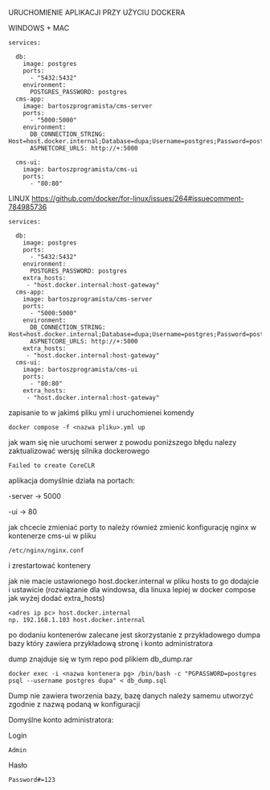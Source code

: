 URUCHOMIENIE APLIKACJI PRZY UŻYCIU DOCKERA

WINDOWS + MAC
```
services:

  db:
    image: postgres
    ports:
      - "5432:5432"
    environment:
      POSTGRES_PASSWORD: postgres
  cms-app:
    image: bartoszprogramista/cms-server
    ports:
      - "5000:5000"
    environment:
      DB_CONNECTION_STRING: Host=host.docker.internal;Database=dupa;Username=postgres;Password=postgres
      ASPNETCORE_URLS: http://+:5000
      
  cms-ui:
    image: bartoszprogramista/cms-ui
    ports:
      - "80:80"
```
LINUX
https://github.com/docker/for-linux/issues/264#issuecomment-784985736
```
services:

  db:
    image: postgres
    ports:
      - "5432:5432"
    environment:
      POSTGRES_PASSWORD: postgres
    extra_hosts:
     - "host.docker.internal:host-gateway"
  cms-app:
    image: bartoszprogramista/cms-server
    ports:
      - "5000:5000"
    environment:
      DB_CONNECTION_STRING: Host=host.docker.internal;Database=dupa;Username=postgres;Password=postgres
      ASPNETCORE_URLS: http://+:5000
    extra_hosts:
     - "host.docker.internal:host-gateway"
  cms-ui:
    image: bartoszprogramista/cms-ui
    ports:
      - "80:80"
    extra_hosts:
     - "host.docker.internal:host-gateway"
```
zapisanie to w jakimś pliku yml i uruchomienei komendy
```
docker compose -f <nazwa pliku>.yml up
```
jak wam się nie uruchomi serwer z powodu poniższego błędu nalezy zaktualizować wersję silnika dockerowego 
```
Failed to create CoreCLR
```

aplikacja domyślnie działa na portach:

-server -> 5000

-ui -> 80

jak chcecie zmieniać porty to należy również zmienić konfigurację nginx w kontenerze cms-ui w pliku
```
/etc/nginx/nginx.conf
```
i zrestartować kontenery

jak nie macie ustawionego host.docker.internal w pliku hosts to go dodajcie i ustawicie (rozwiązanie dla windowsa, dla linuxa lepiej w docker compose jak wyżej dodać extra_hosts)
```
<adres ip pc> host.docker.internal 
np. 192.168.1.103 host.docker.internal
```

po dodaniu kontenerów zalecane jest skorzystanie z przykładowego dumpa bazy który zawiera przykładową stronę i konto administratora

dump znajduje się w tym repo pod plikiem db_dump.rar
```
docker exec -i <nazwa kontenera pg> /bin/bash -c "PGPASSWORD=postgres psql --username postgres dupa" < db_dump.sql
```
Dump nie zawiera tworzenia bazy, bazę danych należy samemu utworzyć zgodnie z nazwą podaną w konfiguracji

Domyślne konto administratora:

Login
```
Admin
```
Hasło
```
Password#=123
```
